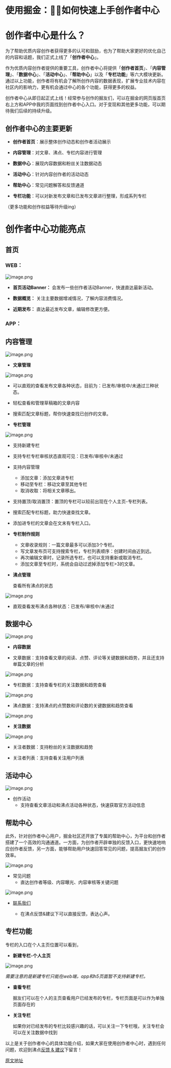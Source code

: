 # 使用掘金：✍🏻如何快速上手创作者中心

# 创作者中心是什么？

为了帮助优质内容创作者获得更多的认可和鼓励，也为了帮助大家更好的优化自己的内容和话题，我们正式上线了「**创作者中心**」。

作为优质内容创作者提供的重要工具，创作者中心将提供「**创作者首页**」、「**内容管理**」、「**数据中心**」、「**活动中心**」、「**帮助中心**」以及「**专栏功能**」等六大模块更新。通过以上功能，创作者将有机会了解所创作内容的数据表现，扩展专业技术内容在社区内的影响力，更有机会通过中心的各个功能，获得更多的权益。

创作者中心从即日起正式上线！经常参与创作的掘友们，可以在掘金的网页版首页右上方和APP中我的页面找到创作者中心入口。对于变现和其他更多功能，可以期待我们后续的持续升级。

## 创作者中心的主要更新

* **创作者首页**：展示整体创作动态和创作者活动展示

* **内容管理**：对文章、沸点、专栏内容进行管理

* **数据中心**：展现内容数据和粉丝关注数据动态

* **活动中心**：针对内容创作者的活动动态

* **帮助中心**：常见问题解答和反馈通道

* **专栏功能**：可以对新发布文章和已发布文章进行整理，形成系列专栏

（更多功能和创作权益等待升级ing）

# 创作者中心功能亮点

## 首页

### WEB：

![image.png](https://p6-juejin.byteimg.com/tos-cn-i-k3u1fbpfcp/45d93d0879f74224930f162d8802209f~tplv-k3u1fbpfcp-jj-mark:1512:0:0:0:q75.awebp)

* **首页活动Banner：** 会发布一些创作者活动Banner，快速直达最新活动。

* **数据概览：** 关注主要数据增减情况，了解内容消费情况。

* **近期发布：** 直达最近发布文章，编辑修改更方便。

### APP：

## 内容管理

![image.png](https://p9-juejin.byteimg.com/tos-cn-i-k3u1fbpfcp/07cd2392d50c4fb19322d6239bcc679b~tplv-k3u1fbpfcp-jj-mark:1512:0:0:0:q75.awebp)

* **文章管理**

![image.png](https://p3-juejin.byteimg.com/tos-cn-i-k3u1fbpfcp/ac84c85f4f7b4b3684e9d6642092fc15~tplv-k3u1fbpfcp-jj-mark:1512:0:0:0:q75.awebp)

* 可以直观的查看发布文章各种状态，目前为：已发布/审核中/未通过三种状态。

* 轻松查看和管理草稿箱的文章内容

* 搜索匹配文章标题，帮你快速查找已创作的文章。

* **专栏管理**

![image.png](https://p6-juejin.byteimg.com/tos-cn-i-k3u1fbpfcp/e284ed203e5a46538914c2be2e811611~tplv-k3u1fbpfcp-jj-mark:1512:0:0:0:q75.awebp)

* 支持新建专栏

* 支持专栏专栏审核状态直观可见：已发布/审核中/未通过

* 支持内容管理

  * 添加文章：添加文章进专栏
  * 移动至专栏：移动文章至其他专栏
  * 取消收取：将相关文章移出。

* 支持置顶/取消置顶：置顶的专栏可以较前出现在个人主页-专栏列表。

* 搜索匹配专栏标题，助力快速查找文章。

* 添加进专栏的文章会在文末有专栏入口。

* **专栏制作规则**

  * 文章收录规则：一篇文章最多可以添加3个专栏。
  * 写文章发布页可支持搜索专栏，专栏列表顺序：创建时间由近到远。
  * 再次编辑文章时，记录所选专栏，也可以支持重新或取消专栏。
  * 添加文章至专栏时，系统会自动过滤掉添加专栏>3的文章。

* **沸点管理**

  查看所有沸点的状态

![image.png](https://p6-juejin.byteimg.com/tos-cn-i-k3u1fbpfcp/6f6589f55dc94d5c8040f266691775e3~tplv-k3u1fbpfcp-jj-mark:1512:0:0:0:q75.awebp)

* 直观查看发布沸点各种状态：已发布/审核中/未通过

## 数据中心

![image.png](https://p1-juejin.byteimg.com/tos-cn-i-k3u1fbpfcp/3e1731771cc34357b2b8419bfb4b50ab~tplv-k3u1fbpfcp-jj-mark:1512:0:0:0:q75.awebp)

* **内容数据**

* 文章数据：支持查看文章的阅读、点赞、评论等关键数据和趋势，并且还支持单篇文章的分析

![image.png](https://p6-juejin.byteimg.com/tos-cn-i-k3u1fbpfcp/087e9d7f447c4fc585e768b631868465~tplv-k3u1fbpfcp-jj-mark:1512:0:0:0:q75.awebp)

* 专栏数据：支持查看专栏的关注数据和趋势查看

![image.png](https://p9-juejin.byteimg.com/tos-cn-i-k3u1fbpfcp/9d93e41e0ec64e58a3d343943436aba7~tplv-k3u1fbpfcp-jj-mark:1512:0:0:0:q75.awebp)

* 沸点数据：支持沸点的点赞数和评论数的关键数据和趋势查看

![image.png](https://p9-juejin.byteimg.com/tos-cn-i-k3u1fbpfcp/1448deb64f64426793d655fe1b60eb93~tplv-k3u1fbpfcp-jj-mark:1512:0:0:0:q75.awebp)

* **关注数据**

![image.png](https://p3-juejin.byteimg.com/tos-cn-i-k3u1fbpfcp/ab91afbbde714e6aac2a99bbfc65e84a~tplv-k3u1fbpfcp-jj-mark:1512:0:0:0:q75.awebp)

* 关注者数据：支持粉丝的关注数据和趋势

* 关注者列表：支持查看关注用户列表

## 活动中心

![image.png](https://p6-juejin.byteimg.com/tos-cn-i-k3u1fbpfcp/3415e0a53d7648d7b5df74231ed98a29~tplv-k3u1fbpfcp-jj-mark:1512:0:0:0:q75.awebp)

* 创作活动
  * 支持查看文章活动和沸点活动各种状态，快速获取官方活动信息

## 帮助中心

此外，针对创作者中心用户，掘金社区还开放了专属的帮助中心，为平台和创作者搭建了一个高效的沟通通道。一方面，为创作者开辟单独的反馈入口，更快速地响应创作者反馈，另一方面，能够帮助用户快速回答常见的问题，提高掘友们的创作效率。

![image.png](https://p6-juejin.byteimg.com/tos-cn-i-k3u1fbpfcp/f08ce521e0fe49248ce135be5da0dcf0~tplv-k3u1fbpfcp-jj-mark:1512:0:0:0:q75.awebp)

* 常见问题
  * 直达创作者等级、内容曝光、内容审核等关键问题

![image.png](https://p6-juejin.byteimg.com/tos-cn-i-k3u1fbpfcp/70d94d395daf4860b8209bec1b2d7680~tplv-k3u1fbpfcp-jj-mark:1512:0:0:0:q75.awebp)

* [联系我们](https://juejin.cn/creator/help/question "https://juejin.cn/creator/help/question")

  * 在沸点反馈&建议下可以直接反馈，表达心声。

## 专栏功能

专栏的入口在个人主页位置可以看到，

* **新建专栏-个人主页**

![image.png](https://p1-juejin.byteimg.com/tos-cn-i-k3u1fbpfcp/1effd6a327fd4551ad50f50bf2780f4f~tplv-k3u1fbpfcp-jj-mark:1512:0:0:0:q75.awebp)

*需要注意的是新建专栏只能在web端，app和h5页面暂不支持新建专栏。*

* **查看专栏**

  掘友们可以在个人的主页查看用户已经发布的专栏，专栏页面是可以作为单独页面存在的

* **关注专栏**

  如果你对已经发布的专栏比较感兴趣的话，可以关注一下专栏哦，关注专栏会可以在关注数据中找到

以上是关于创作者中心的具体功能介绍，如果大家在使用创作者中心时，遇到任何问题，欢迎到沸点[反馈 & 建议](https://juejin.cn/topic/6824710202692993037?sort=newest "https://juejin.cn/topic/6824710202692993037?sort=newest")下留言！

[原文地址](https://juejin.cn/book/6844733795329900551/section/6961585437211099168)